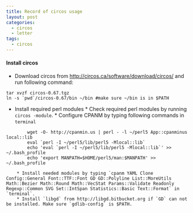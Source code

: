 ```yaml
---
title: Record of circos usage 
layout: post
categories:
  - circos
  - letter
tags:
  - circos
---
```


#### Install circos

* Download circos from http://circos.ca/software/download/circos/ and run following command:
```
tar xvzf circos-0.67.tgz
ln -s `pwd`/circos-0.67/bin ~/bin #make sure ~/bin is in $PATH
```

* Install required perl modules
		* Check required perl modules by running `circos -module`.
		* Configure CPANM by typing following commands in `terminal`
```
		wget -O- http://cpanmin.us | perl - -l ~/perl5 App::cpanminus local::lib
		eval `perl -I ~/perl5/lib/perl5 -Mlocal::lib`
		echo 'eval `perl -I ~/perl5/lib/perl5 -Mlocal::lib`' >> ~/.bash_profile
		echo 'export MANPATH=$HOME/perl5/man:$MANPATH' >> ~/.bash_profile
```
		* Install needed modules by typing `cpanm YAML Clone Config::General Font::TTF::Font GD GD::Polyline List::MoreUtils Math::Bezier Math::Round Math::VecStat Params::Validate Readonly Regexp::Common SVG Set::IntSpan Statistics::Basic Text::Format` in `terminal`.
		* Install `libgd` from http://libgd.bitbucket.org if `GD` can not be installed. Make sure `gdlib-config` is $PATH.



